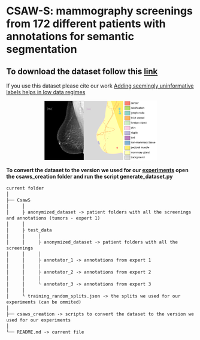 # CSAW-S: mammography screenings from 172 different patients with annotations for semantic segmentation

## To download the dataset follow this [link](https://google.com)

If you use this dataset please cite our work [Adding seemingly uninformative labels helps in low data regimes](https://proceedings.icml.cc/static/paper_files/icml/2020/2797-Paper.pdf)


<p align="center">
  <img width="60%" src="imgs/annotation_example.png">
</p>



**To convert the dataset to the version we used for our [experiments](https://github.com/ChrisMats/seemingly_uninformative_labels) open the csaws_creation folder and run the script generate_dataset.py**



```
current folder 
│ 
├── CsawS 
│     │
│     ├ anonymized_dataset -> patient folders with all the screenings and annotations (tumors - expert 1)
│     │
│     ├ test_data
│     │     │
│     │     ├ anonymized_dataset -> patient folders with all the screenings
│     │     │
│     │     ├ annotator_1 -> annotations from expert 1
│     │     │
│     │     ├ annotator_2 -> annotations from expert 2
│     │     │
│     │     └ annotator_3 -> annotations from expert 3
│     │
│     └ training_random_splits.json -> the splits we used for our experiments (can be ommited)
│ 
├── csaws_creation -> scripts to convert the dataset to the version we used for our experiments
│ 
└── README.md -> current file
```
